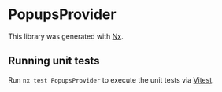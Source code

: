 # PopupsProvider

This library was generated with [Nx](https://nx.dev).

## Running unit tests

Run `nx test PopupsProvider` to execute the unit tests via [Vitest](https://vitest.dev/).
